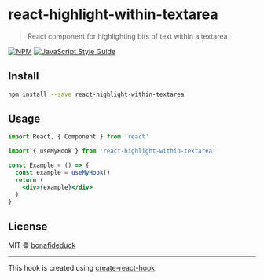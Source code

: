 # react-highlight-within-textarea

> React component for highlighting bits of text within a textarea

[![NPM](https://img.shields.io/npm/v/react-highlight-within-textarea.svg)](https://www.npmjs.com/package/react-highlight-within-textarea) [![JavaScript Style Guide](https://img.shields.io/badge/code_style-standard-brightgreen.svg)](https://standardjs.com)

## Install

```bash
npm install --save react-highlight-within-textarea
```

## Usage

```jsx
import React, { Component } from 'react'

import { useMyHook } from 'react-highlight-within-textarea'

const Example = () => {
  const example = useMyHook()
  return (
    <div>{example}</div>
  )
}
```

## License

MIT © [bonafideduck](https://github.com/bonafideduck)

---

This hook is created using [create-react-hook](https://github.com/hermanya/create-react-hook).
